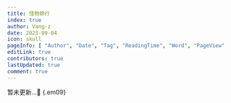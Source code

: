 ```yaml
---
title: 怪物排行
index: true
author: Vang-z
date: 2023-09-04
icon: skull
pageInfo: [ "Author", "Date", "Tag", "ReadingTime", "Word", "PageView" ]
editLink: true
contributors: true
lastUpdated: true
comment: true
---
```


暂未更新...🎊
{.em09}
